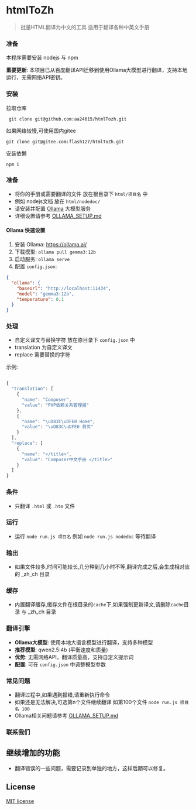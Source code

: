 # htmlToZh

> 批量HTML翻译为中文的工具 适用于翻译各种中英文手册

### 准备

本程序需要安装 nodejs 与 npm 

**重要更新**: 本项目已从百度翻译API迁移到使用Ollama大模型进行翻译，支持本地运行，无需网络API密钥。

### 安装

拉取仓库

```
 git clone git@github.com:aa24615/htmlTozh.git
```

如果网络较慢,可使用国内gitee

```
git clone git@gitee.com:flash127/htmlToZh.git
```

安装依懒

```
npm i
```

### 准备

- 将你的手册或需要翻译的文件 放在根目录下 `html/项目名` 中
- 例如 nodejs文档 放在 `html/nodedoc/`
- 请安装并配置 [Ollama](https://ollama.ai/) 大模型服务
- 详细设置请参考 [OLLAMA_SETUP.md](./OLLAMA_SETUP.md)

#### Ollama 快速设置

1. 安装 Ollama: https://ollama.ai/
2. 下载模型: `ollama pull gemma3:12b`
3. 启动服务: `ollama serve`
4. 配置 `config.json`:

```json
{
  "ollama": {
    "baseUrl": "http://localhost:11434",
    "model": "gemma3:12b",
    "temperature": 0.1
  }
}
```

### 处理

- 自定义译文与替换字符 放在原目录下 `config.json` 中
- translation 为自定义译文
- replace 需要替换的字符

示例:

```javascript

{
  "translation": [
    {
      "name": "Composer",
      "value": "PHP依赖关系管理器"
    },
    {
      "name": "\uD83C\uDFE0 Home",
      "value": "\uD83C\uDFE0 首页"
    }
  ],
  "replace": [
    {
      "name": "</title>",
      "value": "Composer中文手册 </title>"
    }
  ]
}


```

### 条件

- 只翻译 `.html` 或 `.htm` 文件

### 运行

- 运行 `node run.js 项目名` 例如 `node run.js nodedoc` 等待翻译

### 输出

- 如果文件较多,时间可能较长,几分种到几小时不等,翻译完成之后,会生成相对应的 _zh_ch 目录

### 缓存

- 内置翻译缓存,缓存文件在根目录的`cache`下,如果强制更新译文,请删除`cache`目录 与 _zh_ch 目录

### 翻译引擎

- **Ollama大模型**: 使用本地大语言模型进行翻译，支持多种模型
- **推荐模型**: qwen2.5:4b (平衡速度和质量)
- **优势**: 无需网络API，翻译质量高，支持自定义提示词
- **配置**: 可在 `config.json` 中调整模型参数

### 常见问题

- 翻译过程中,如果遇到报错,请重新执行命令
- 如果还是无法解决,可选第n个文件继续翻译 如第100个文件 `node run.js 项目名 100`
- Ollama相关问题请参考 [OLLAMA_SETUP.md](./OLLAMA_SETUP.md)

### 联系我们




## 继续增加的功能

- 翻译错误的一些问题，需要记录到单独的地方，这样后期可以修复。


## License

[MIT license](https://opensource.org/licenses/MIT)

